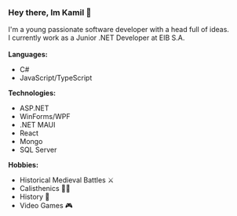 ### <p>Hey there, Im Kamil 👋</p>
<p>
  I'm a young passionate software developer with a head full of ideas.<br>
  I currently work as a Junior .NET Developer at EIB S.A.
  <br>
  <br>
  <b>Languages:</b>
  <ul>
    <li>C#</li>
    <li>JavaScript/TypeScript</li>
  </ul>
    <b>Technologies:</b>
  <ul>
    <li>ASP.NET</li>
    <li>WinForms/WPF</li>
    <li>.NET MAUI</li>
    <li>React</li>
    <li>Mongo</li>
    <li>SQL Server</li>
  </ul>
  <b>Hobbies:</b>
  <ul>
    <li>Historical Medieval Battles ⚔️</li>
    <li>Calisthenics 🤸‍♂️</li>
    <li>History 📖</li>
    <li>Video Games 🎮</li>
  </ul>
</p>

